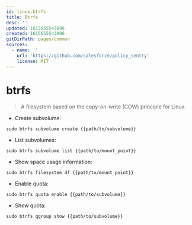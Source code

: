 ```yaml
---
id: linux.btrfs
title: Btrfs
desc: ''
updated: 1615655543096
created: 1615655543096
gitDirPath: pages/common
sources:
  - name: ''
    url: 'https://github.com/salesforce/policy_sentry'
    license: MIT
---
```

# btrfs

> A filesystem based on the copy-on-write (COW) principle for Linux.

- Create subvolume:

`sudo btrfs subvolume create {{path/to/subvolume}}`

- List subvolumes:

`sudo btrfs subvolume list {{path/to/mount_point}}`

- Show space usage information:

`sudo btrfs filesystem df {{path/to/mount_point}}`

- Enable quota:

`sudo btrfs quota enable {{path/to/subvolume}}`

- Show quota:

`sudo btrfs qgroup show {{path/to/subvolume}}`

